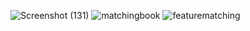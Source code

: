 ![Screenshot (131)](https://github.com/GitGuruCode/Feature-matching-detection-and-augmentation/assets/134270137/ef1b28bb-770e-4b26-a127-c8b898344eff)
![matchingbook](https://github.com/GitGuruCode/Feature-matching-detection-and-augmentation/assets/134270137/6e8b5f47-3f12-4f78-b380-099555d5d72a)
![featurematching](https://github.com/GitGuruCode/Feature-matching-detection-and-augmentation/assets/134270137/60bbfe9f-0521-4d2f-a574-b035d2ad2ae2)

